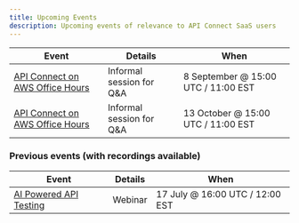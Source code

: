 ```yaml
---
title: Upcoming Events
description: Upcoming events of relevance to API Connect SaaS users
---
```



| Event         | Details     | When |
|--------------|-----------|------------|
| [API Connect on AWS Office Hours](https://ibm.biz/apic-saas-office-hours) | Informal session for Q&A  | 8 September @ 15:00 UTC / 11:00 EST |
| [API Connect on AWS Office Hours](https://ibm.biz/apic-saas-office-hours) | Informal session for Q&A  | 13 October @ 15:00 UTC / 11:00 EST |



### Previous events (with recordings available)

| Event         | Details     | When |
|--------------|-----------|------------|
| [AI Powered API Testing](https://www.crowdcast.io/c/api-connect-ai-powered-api-testing) | Webinar | 17 July @ 16:00 UTC / 12:00 EST |